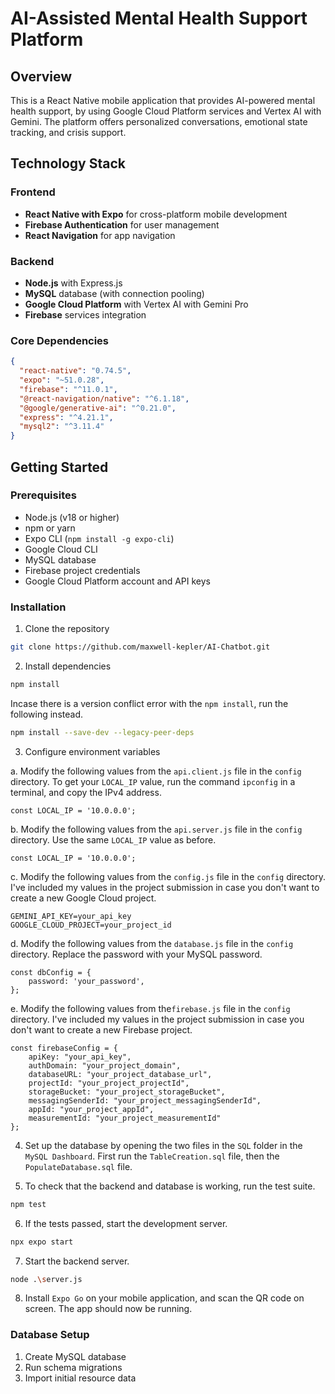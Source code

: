# AI-Assisted Mental Health Support Platform

## Overview
This is a React Native mobile application that provides AI-powered mental health support, by using Google Cloud Platform services and Vertex AI with Gemini. The platform offers personalized conversations, emotional state tracking, and crisis support.

## Technology Stack

### Frontend
- **React Native with Expo** for cross-platform mobile development
- **Firebase Authentication** for user management
- **React Navigation** for app navigation

### Backend
- **Node.js** with Express.js
- **MySQL** database (with connection pooling)
- **Google Cloud Platform** with Vertex AI with Gemini Pro
- **Firebase** services integration

### Core Dependencies
```json
{
  "react-native": "0.74.5",
  "expo": "~51.0.28",
  "firebase": "^11.0.1",
  "@react-navigation/native": "^6.1.18",
  "@google/generative-ai": "^0.21.0",
  "express": "^4.21.1",
  "mysql2": "^3.11.4"
}
```

## Getting Started

### Prerequisites
- Node.js (v18 or higher)
- npm or yarn
- Expo CLI (`npm install -g expo-cli`)
- Google Cloud CLI
- MySQL database
- Firebase project credentials
- Google Cloud Platform account and API keys

### Installation
1. Clone the repository
```bash
git clone https://github.com/maxwell-kepler/AI-Chatbot.git
```

2. Install dependencies
```bash
npm install
```
Incase there is a version conflict error with the `npm install`, run the following instead.
```bash
npm install --save-dev --legacy-peer-deps
```

3. Configure environment variables

a. Modify the following values from the `api.client.js` file in the `config` directory. To get your `LOCAL_IP` value, run the command `ipconfig` in a terminal, and copy the IPv4 address.
```
const LOCAL_IP = '10.0.0.0';
```  
b. Modify the following values from the `api.server.js` file in the `config` directory. Use the same `LOCAL_IP` value as before.
```
const LOCAL_IP = '10.0.0.0';
```  
c. Modify the following values from the `config.js` file in the `config` directory. I've included my values in the project submission in case you don't want to create a new Google Cloud project.
```
GEMINI_API_KEY=your_api_key
GOOGLE_CLOUD_PROJECT=your_project_id
```
d. Modify the following values from the `database.js` file in the `config` directory. Replace the password with your MySQL password.
```
const dbConfig = {
    password: 'your_password',
};
```
e. Modify the following values from the`firebase.js` file in the `config` directory. I've included my values in the project submission in case you don't want to create a new Firebase project.
```
const firebaseConfig = {
    apiKey: "your_api_key",
    authDomain: "your_project_domain",
    databaseURL: "your_project_database_url",
    projectId: "your_project_projectId",
    storageBucket: "your_project_storageBucket",
    messagingSenderId: "your_project_messagingSenderId",
    appId: "your_project_appId",
    measurementId: "your_project_measurementId"
};
```

4. Set up the database by opening the two files in the `SQL` folder in the `MySQL Dashboard`. First run the `TableCreation.sql` file, then the `PopulateDatabase.sql` file.

5. To check that the backend and database is working, run the test suite.
```bash
npm test
```
6. If the tests passed, start the development server.
```bash
npx expo start
```
7. Start the backend server.
```bash
node .\server.js
```
8. Install `Expo Go` on your mobile application, and scan the QR code on screen. The app should now be running.

### Database Setup
1. Create MySQL database
2. Run schema migrations
3. Import initial resource data